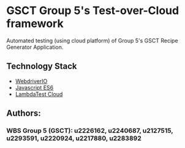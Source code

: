 # GSCT Group 5's Test-over-Cloud framework

Automated testing (using cloud platform) of Group 5's GSCT Recipe Generator Application.



## Technology Stack

 - [WebdriverIO](https://webdriver.io/)
 - [Javascript ES6](https://www.javascript.com/)
 - [LambdaTest Cloud](https://www.lambdatest.com/intl/en-gb)


## Authors:
### WBS Group 5 (GSCT): u2226162, u2240687, u2127515, u2293591, u2220924, u2217880, u2283892
